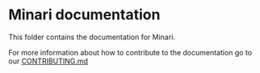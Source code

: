 # Minari documentation

This folder contains the documentation for Minari.

For more information about how to contribute to the documentation go to our [CONTRIBUTING.md](https://github.com/Farama-Foundation/Celshast/blob/main/CONTRIBUTING.md)

